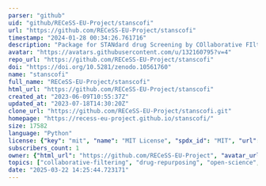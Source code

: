 ```yaml
---
parser: "github"
uid: "github/RECeSS-EU-Project/stanscofi"
url: "https://github.com/RECeSS-EU-Project/stanscofi"
timestamp: "2024-01-28 00:34:26.761716"
description: "Package for STANdard drug Screening by COllaborative FIltering. Performs benchmarks against datasets and SotA algorithms, and implements training, validation and testing procedures."
avatar: "https://avatars.githubusercontent.com/u/132160795?v=4"
repo_url: "https://github.com/RECeSS-EU-Project/stanscofi"
doi: "https://doi.org/10.5281/zenodo.10561760"
name: "stanscofi"
full_name: "RECeSS-EU-Project/stanscofi"
html_url: "https://github.com/RECeSS-EU-Project/stanscofi"
created_at: "2023-06-09T10:55:37Z"
updated_at: "2023-07-18T14:30:20Z"
clone_url: "https://github.com/RECeSS-EU-Project/stanscofi.git"
homepage: "https://recess-eu-project.github.io/stanscofi/"
size: 17582
language: "Python"
license: {"key": "mit", "name": "MIT License", "spdx_id": "MIT", "url": "https://api.github.com/licenses/mit", "node_id": "MDc6TGljZW5zZTEz"}
subscribers_count: 1
owner: {"html_url": "https://github.com/RECeSS-EU-Project", "avatar_url": "https://avatars.githubusercontent.com/u/132160795?v=4", "login": "RECeSS-EU-Project", "type": "User"}
topics: ["collaborative-filtering", "drug-repurposing", "open-science", "python", "science-reproducibility"]
date: "2025-03-22 14:25:44.723171"
---
```

